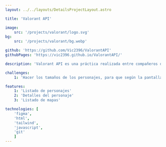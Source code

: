 ```yaml
---
layout: ../../layouts/DetailsProjectLayout.astro

title: 'Valorant API'

image:
    src: '/projects/valorant/logo.svg'
bg: 
    src: '/projects/valorant/bg.webp'

github: 'https://github.com/Vic2396/ValorantAPI'
githubPages: 'https://vic2396.github.io/ValorantAPI/'

description: 'Valorant API es una práctica realizada entre compañeros de clase que nos sirve de catálogo de personajes y mapas de Valorant junto con sus detalles.'

challenges:
    1: 'Hacer los tamaños de los personajes, para que según la pantalla, se vaya reajustando y dividiendo el listado de personajes.'

features:
    1: 'Listado de personajes'
    2: 'Detalles del personaje'
    3: 'Listado de mapas'

technologies: [
    'figma',
    'html', 
    'tailwind', 
    'javascript',
    'git'
    ]
---
```

